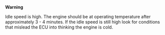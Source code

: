**Warning**

Idle speed is high. The engine should be at operating temperature after approximately 3 - 4 minutes. 
If the idle speed is still high look for conditions that mislead the ECU into thinking the engine is cold.
